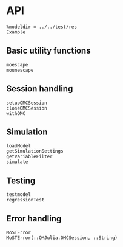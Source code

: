 # API

```@modelica
%modeldir = ../../test/res
Example
```

## Basic utility functions

```@docs
moescape
mounescape
```

## Session handling

```@docs
setupOMCSession
closeOMCSession
withOMC
```

## Simulation

```@docs
loadModel
getSimulationSettings
getVariableFilter
simulate
```

## Testing

```@docs
testmodel
regressionTest
```

## Error handling
```@docs
MoSTError
MoSTError(::OMJulia.OMCSession, ::String)
```
